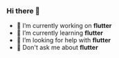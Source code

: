### Hi there 👋

- 🔭 I’m currently working on **flutter**
- 🌱 I’m currently learning **flutter**
- 🤔 I’m looking for help with **flutter**
- 💬 Don't ask me about **flutter**

<!--
**smac89/smac89** is a ✨ _special_ ✨ repository because its `README.md` (this file) appears on your GitHub profile.

Here are some ideas to get you started:

- 🔭 I’m currently working on ...
- 🌱 I’m currently learning ...
- 👯 I’m looking to collaborate on ...
- 🤔 I’m looking for help with ...
- 💬 Ask me about ...
- 📫 How to reach me: ...
- 😄 Pronouns: ...
- ⚡ Fun fact: ...
-->
